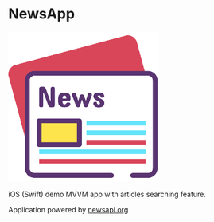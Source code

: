 # NewsApp

![](/icon.png)

iOS (Swift) demo MVVM app with articles searching feature.

Application powered by [newsapi.org](https://newsapi.org/)
